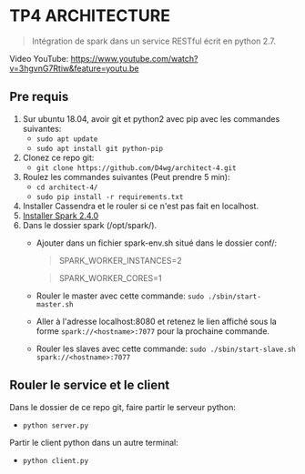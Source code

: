 # TP4 ARCHITECTURE
> Intégration de spark dans un service RESTful écrit en python 2.7.

Video YouTube: https://www.youtube.com/watch?v=3hgvnG7Rtiw&feature=youtu.be

## Pre requis
1. Sur ubuntu 18.04, avoir git et python2 avec pip avec les commandes suivantes:
    - `sudo apt update`
    - `sudo apt install git python-pip`
2. Clonez ce repo git:
    - `git clone https://github.com/D4wg/architect-4.git`
3. Roulez les commandes suivantes (Peut prendre 5 min):
    - `cd architect-4/`
    - `sudo pip install -r requirements.txt`
4. Installer Cassendra et le rouler si ce n'est pas fait en localhost.
5. [Installer Spark 2.4.0](https://medium.com/@josemarcialportilla/installing-scala-and-spark-on-ubuntu-5665ee4b62b1)
6. Dans le dossier spark (/opt/spark/).
    - Ajouter dans un fichier spark-env.sh situé dans le dossier conf/:
        >SPARK_WORKER_INSTANCES=2

        >SPARK_WORKER_CORES=1
    
    - Rouler le master avec cette commande: `sudo ./sbin/start-master.sh`
    - Aller à l'adresse localhost:8080 et retenez le lien affiché sous la forme `spark://<hostname>:7077` pour la prochaine commande.
    - Rouler les slaves avec cette commande: `sudo ./sbin/start-slave.sh spark://<hostname>:7077`

## Rouler le service et le client
Dans le dossier de ce repo git, faire partir le serveur python:
- `python server.py`

Partir le client python dans un autre terminal:
- `python client.py`
